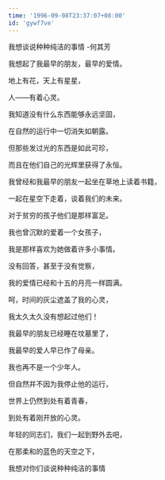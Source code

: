 ```yaml
---
time: '1996-09-08T23:37:07+08:00'
id: 'gywf7ve'
---
```


我想谈说种种纯洁的事情 -何其芳

我想起了我最早的朋友，最早的爱情。

地上有花，天上有星星，

人——有着心灵。

我知道没有什么东西能够永远坚固，

在自然的运行中一切消失如朝露。

但那些发过光的东西是如此可珍，

而且在他们自己的光辉里获得了永恒。

我曾经和我最早的朋友一起坐在草地上读着书籍，

一起在星空下走着，谈着我们的未来。

对于贫穷的孩子他们是那样富足。

我也曾沉默的爱着一个女孩子，

我是那样喜欢为她做着许多小事情。

没有回答，甚至于没有觉察，

我的爱情已经和十五的月亮一样圆满。

呵，时间的灰尘遮盖了我的心灵，

我太久太久没有想起过他们！

我最早的朋友已经睡在坟墓里了，

我最早的爱人早已作了母亲。

我也再不是一个少年人。

但自然并不因为我停止他的运行，

世界上仍然到处有着青春，

到处有着刚开放的心灵。

年轻的同志们，我们一起到野外去吧，

在那柔和的蓝色的天空之下，

我想对你们谈说种种纯洁的事情